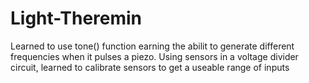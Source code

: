 # Light-Theremin

Learned to use tone() function earning the abilit to generate  different frequencies when it pulses a piezo. Using sensors in a voltage divider circuit, learned to calibrate sensors to get a useable range of inputs
